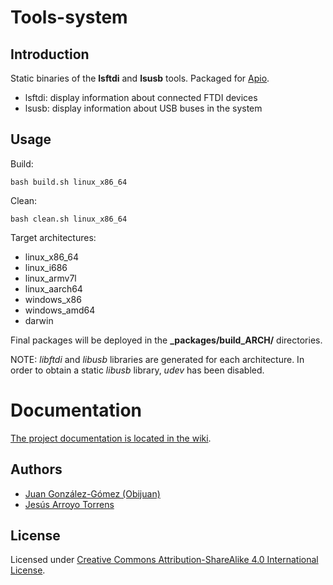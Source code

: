 # Tools-system

## Introduction

Static binaries of the **lsftdi** and **lsusb** tools. Packaged for [Apio](https://github.com/FPGAwars/apio).

* lsftdi: display information about connected FTDI devices
* lsusb: display information about USB buses in the system

## Usage

Build:

```
bash build.sh linux_x86_64
```

Clean:

```
bash clean.sh linux_x86_64
```

Target architectures:
* linux_x86_64
* linux_i686
* linux_armv7l
* linux_aarch64
* windows_x86
* windows_amd64
* darwin

Final packages will be deployed in the **\_packages/build_ARCH/** directories.

NOTE: *libftdi* and *libusb* libraries are generated for each architecture. In order to obtain a static *libusb* library, *udev* has been disabled.

# Documentation

[The project documentation is located in the wiki](https://github.com/FPGAwars/tools-system/wiki).

## Authors

* [Juan González-Gómez (Obijuan)](https://github.com/Obijuan)
* [Jesús Arroyo Torrens](https://github.com/Jesus89)

## License

Licensed under [Creative Commons Attribution-ShareAlike 4.0 International License](http://creativecommons.org/licenses/by-sa/4.0/).
